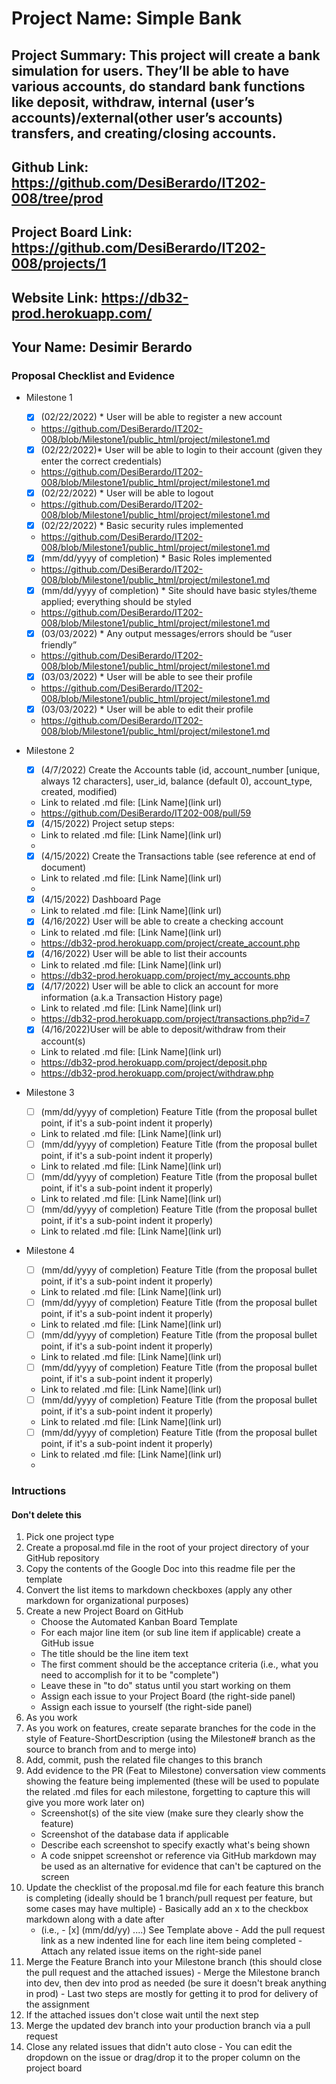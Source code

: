 # Project Name: Simple Bank
## Project Summary: This project will create a bank simulation for users. They’ll be able to have various accounts, do standard bank functions like deposit, withdraw, internal (user’s accounts)/external(other user’s accounts) transfers, and creating/closing accounts.
## Github Link: https://github.com/DesiBerardo/IT202-008/tree/prod
## Project Board Link: https://github.com/DesiBerardo/IT202-008/projects/1
## Website Link: https://db32-prod.herokuapp.com/
## Your Name: Desimir Berardo

<!-- Line item / Feature template (use this for each bullet point) -- DO NOT DELETE THIS SECTION


- [ ] \(mm/dd/yyyy of completion) Feature Title (from the proposal bullet point, if it's a sub-point indent it properly)
  -  Link to related .md file: [Link Name](link url)

 End Line item / Feature Template -- DO NOT DELETE THIS SECTION --> 
 
 
### Proposal Checklist and Evidence

- Milestone 1
  - [x] \(02/22/2022) * User will be able to register a new account
  -  https://github.com/DesiBerardo/IT202-008/blob/Milestone1/public_html/project/milestone1.md

  - [x] \(02/22/2022)* User will be able to login to their account (given they enter the correct credentials)
  -  https://github.com/DesiBerardo/IT202-008/blob/Milestone1/public_html/project/milestone1.md

  - [x] \(02/22/2022) * User will be able to logout
  -  https://github.com/DesiBerardo/IT202-008/blob/Milestone1/public_html/project/milestone1.md

  - [x] \(02/22/2022) * Basic security rules implemented
  -  https://github.com/DesiBerardo/IT202-008/blob/Milestone1/public_html/project/milestone1.md

  - [x] \(mm/dd/yyyy of completion) * Basic Roles implemented
  -  https://github.com/DesiBerardo/IT202-008/blob/Milestone1/public_html/project/milestone1.md 

  - [x] \(mm/dd/yyyy of completion) * Site should have basic styles/theme applied; everything should be styled
  -  https://github.com/DesiBerardo/IT202-008/blob/Milestone1/public_html/project/milestone1.md

  - [x] \(03/03/2022) * Any output messages/errors should be “user friendly”
  -  https://github.com/DesiBerardo/IT202-008/blob/Milestone1/public_html/project/milestone1.md

  - [x] \(03/03/2022) * User will be able to see their profile
  -  https://github.com/DesiBerardo/IT202-008/blob/Milestone1/public_html/project/milestone1.md

  - [x] \(03/03/2022) * User will be able to edit their profile
  -  https://github.com/DesiBerardo/IT202-008/blob/Milestone1/public_html/project/milestone1.md
  
  
- Milestone 2
  - [x] \(4/7/2022) Create the Accounts table (id, account_number [unique, always 12 characters], user_id, balance (default 0), account_type, created, modified)
  -  Link to related .md file: [Link Name](link url)
  - https://github.com/DesiBerardo/IT202-008/pull/59

  - [x] \(4/15/2022) Project setup steps:
  -  Link to related .md file: [Link Name](link url)
  - 

  - [x] \(4/15/2022) Create the Transactions table (see reference at end of document)
  -  Link to related .md file: [Link Name](link url)
  - 

  - [x] \(4/15/2022) Dashboard Page
  -  Link to related .md file: [Link Name](link url)

  - [x] \(4/16/2022) User will be able to create a checking account
  -  Link to related .md file: [Link Name](link url)
  - https://db32-prod.herokuapp.com/project/create_account.php

  - [x] \(4/16/2022) User will be able to list their accounts
  -  Link to related .md file: [Link Name](link url)
  - https://db32-prod.herokuapp.com/project/my_accounts.php

  - [x] \(4/17/2022) User will be able to click an account for more information (a.k.a Transaction History page)
  -  Link to related .md file: [Link Name](link url)
  - https://db32-prod.herokuapp.com/project/transactions.php?id=7

  - [x] \(4/16/2022)User will be able to deposit/withdraw from their account(s)
  -  Link to related .md file: [Link Name](link url)
  - https://db32-prod.herokuapp.com/project/deposit.php
  - https://db32-prod.herokuapp.com/project/withdraw.php

- Milestone 3
  - [ ] \(mm/dd/yyyy of completion) Feature Title (from the proposal bullet point, if it's a sub-point indent it properly)
  -  Link to related .md file: [Link Name](link url)
  - [ ] \(mm/dd/yyyy of completion) Feature Title (from the proposal bullet point, if it's a sub-point indent it properly)
  -  Link to related .md file: [Link Name](link url)
  - [ ] \(mm/dd/yyyy of completion) Feature Title (from the proposal bullet point, if it's a sub-point indent it properly)
  -  Link to related .md file: [Link Name](link url)
  - [ ] \(mm/dd/yyyy of completion) Feature Title (from the proposal bullet point, if it's a sub-point indent it properly)
  -  Link to related .md file: [Link Name](link url)
- Milestone 4
  - [ ] \(mm/dd/yyyy of completion) Feature Title (from the proposal bullet point, if it's a sub-point indent it properly)
  -  Link to related .md file: [Link Name](link url)
  - [ ] \(mm/dd/yyyy of completion) Feature Title (from the proposal bullet point, if it's a sub-point indent it properly)
  -  Link to related .md file: [Link Name](link url)
  - [ ] \(mm/dd/yyyy of completion) Feature Title (from the proposal bullet point, if it's a sub-point indent it properly)
  -  Link to related .md file: [Link Name](link url)
  - [ ] \(mm/dd/yyyy of completion) Feature Title (from the proposal bullet point, if it's a sub-point indent it properly)
  -  Link to related .md file: [Link Name](link url)
  - [ ] \(mm/dd/yyyy of completion) Feature Title (from the proposal bullet point, if it's a sub-point indent it properly)
  -  Link to related .md file: [Link Name](link url)
  - [ ] \(mm/dd/yyyy of completion) Feature Title (from the proposal bullet point, if it's a sub-point indent it properly)
  -  Link to related .md file: [Link Name](link url)
  - 
### Intructions
#### Don't delete this
1. Pick one project type
2. Create a proposal.md file in the root of your project directory of your GitHub repository
3. Copy the contents of the Google Doc into this readme file per the template
4. Convert the list items to markdown checkboxes (apply any other markdown for organizational purposes)
5. Create a new Project Board on GitHub
   - Choose the Automated Kanban Board Template
   - For each major line item (or sub line item if applicable) create a GitHub issue
   - The title should be the line item text
   - The first comment should be the acceptance criteria (i.e., what you need to accomplish for it to be "complete")
   - Leave these in "to do" status until you start working on them
   - Assign each issue to your Project Board (the right-side panel)
   - Assign each issue to yourself (the right-side panel)
6. As you work
  1. As you work on features, create separate branches for the code in the style of Feature-ShortDescription (using the Milestone# branch as the source to branch from and to merge into)
  2. Add, commit, push the related file changes to this branch
  3. Add evidence to the PR (Feat to Milestone) conversation view comments showing the feature being implemented (these will be used to populate the related .md files for each milestone, forgetting to capture this will give you more work later on)
     - Screenshot(s) of the site view (make sure they clearly show the feature)
     - Screenshot of the database data if applicable
     - Describe each screenshot to specify exactly what's being shown
     - A code snippet screenshot or reference via GitHub markdown may be used as an alternative for evidence that can't be captured on the screen
  4. Update the checklist of the proposal.md file for each feature this branch is completing (ideally should be 1 branch/pull request per feature, but some cases may have multiple)
    - Basically add an x to the checkbox markdown along with a date after
      - (i.e.,   - [x] (mm/dd/yy) ....) See Template above
    - Add the pull request link as a new indented line for each line item being completed
    - Attach any related issue items on the right-side panel
  5. Merge the Feature Branch into your Milestone branch (this should close the pull request and the attached issues)
    - Merge the Milestone branch into dev, then dev into prod as needed (be sure it doesn't break anything in prod)
    - Last two steps are mostly for getting it to prod for delivery of the assignment 
  7. If the attached issues don't close wait until the next step
  8. Merge the updated dev branch into your production branch via a pull request
  9. Close any related issues that didn't auto close
    - You can edit the dropdown on the issue or drag/drop it to the proper column on the project board
